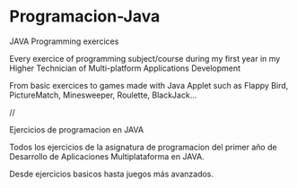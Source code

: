 # Programacion-Java
JAVA Programming exercices

Every exercice of  programming subject/course during my first year in my Higher Technician of Multi-platform Applications Development

From basic exercices to games made with Java Applet such as Flappy Bird, PictureMatch, Minesweeper, Roulette, BlackJack...

//

Ejercicios de programacion en JAVA

Todos los ejercicios de la asignatura de programacion del primer año de Desarrollo de Aplicaciones Multiplataforma en JAVA.

Desde ejercicios basicos hasta juegos más avanzados.
